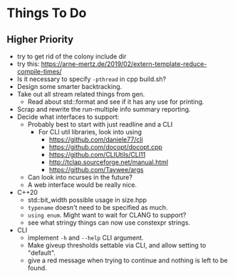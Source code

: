 
# Things To Do

## Higher Priority

- try to get rid of the colony include dir
- try this: https://arne-mertz.de/2019/02/extern-template-reduce-compile-times/
- Is it necessary to specify `-pthread` in cpp build.sh?
- Design some smarter backtracking.
- Take out all stream related things from gen.
  - Read about std::format and see if it has any use for printing.
- Scrap and rewrite the run-multiple info summary reporting.
- Decide what interfaces to support:
  - Probably best to start with just readline and a CLI
    - For CLI util libraries, look into using
      - https://github.com/daniele77/cli
      - https://github.com/docopt/docopt.cpp
      - https://github.com/CLIUtils/CLI11
      - http://tclap.sourceforge.net/manual.html
      - https://github.com/Taywee/args
  - Can look into ncurses in the future?
  - A web interface would be really nice.
- C++20
  - std::bit_width possible usage in size.hpp
  - `typename` doesn't need to be specified as much.
  - `using enum`. Might want to wait for CLANG to support?
  - see what stringy things can now use constexpr strings.
- CLI
  - implement `-h` and `--help` CLI argument.
  - Make giveup thresholds settable via CLI, and allow setting to "default".
  - give a red message when trying to continue and nothing is left to be found.
